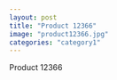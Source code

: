 ```yaml
---
layout: post
title: "Product 12366"
image: "product12366.jpg"
categories: "category1"
---
```

Product 12366
